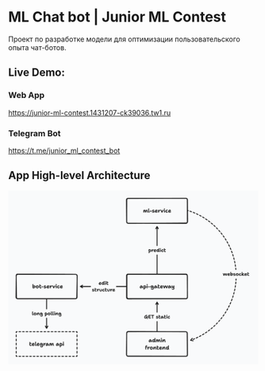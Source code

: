 # ML Chat bot | Junior ML Contest
Проект по разработке модели для оптимизации пользовательского опыта чат-ботов.

## Live Demo:
### Web App
https://junior-ml-contest.1431207-ck39036.tw1.ru
### Telegram Bot
https://t.me/junior_ml_contest_bot

## App High-level Architecture
![alt text](static/app-architecture.png)
